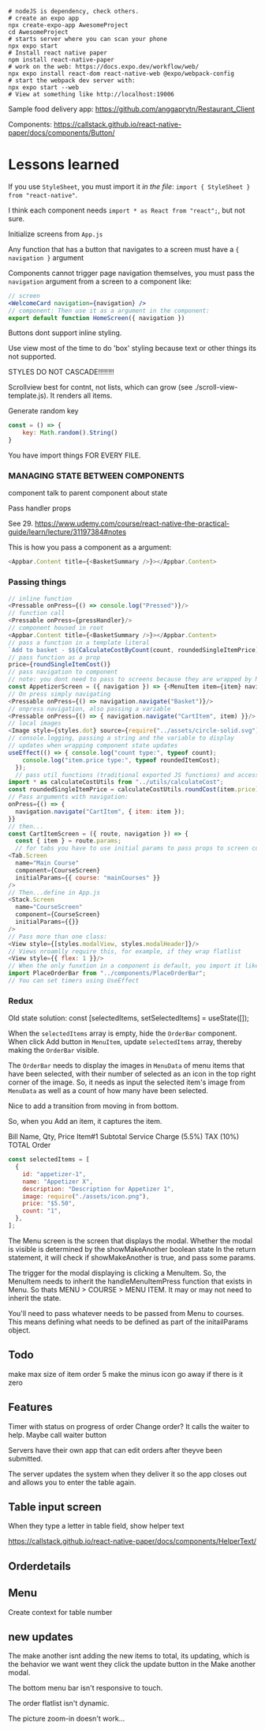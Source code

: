 ```shell
# nodeJS is dependency, check others.
# create an expo app
npx create-expo-app AwesomeProject
cd AwesomeProject
# starts server where you can scan your phone
npx expo start
# Install react native paper
npm install react-native-paper
# work on the web: https://docs.expo.dev/workflow/web/
npx expo install react-dom react-native-web @expo/webpack-config
# start the webpack dev server with:
npx expo start --web
# View at something like http://localhost:19006
```

Sample food delivery app:
https://github.com/anggaprytn/Restaurant_Client

Components:
https://callstack.github.io/react-native-paper/docs/components/Button/

# Lessons learned

If you use `StyleSheet`, you must import it _in the file_: `import { StyleSheet } from "react-native"`.

I think each component needs `import * as React from "react";`, but not sure.

Initialize screens from `App.js`

Any function that has a button that navigates to a screen must have a `{ navigation }` argument

Components cannot trigger page navigation themselves, you must pass the `navigation` argument from a screen to a component like:

```jsx
// screen
<WelcomeCard navigation={navigation} />
// component: Then use it as a argument in the component:
export default function HomeScreen({ navigation })
```

Buttons dont support inline styling.

Use view most of the time to do 'box' styling because text or other things its not supported.

STYLES DO NOT CASCADE!!!!!!!!

Scrollview best for contnt, not lists, which can grow (see ./scroll-view-template.js). It renders all items.

Generate random key

```js
const = () => {
    key: Math.random().String()
}
```

You have import things FOR EVERY FILE.

### MANAGING STATE BETWEEN COMPONENTS

component talk to parent component about state

Pass handler props

See 29.
https://www.udemy.com/course/react-native-the-practical-guide/learn/lecture/31197384#notes

This is how you pass a component as a argument:

```javascript
<Appbar.Content title={<BasketSummary />}></Appbar.Content>
```

### Passing things

```javascript
// inline function
<Pressable onPress={() => console.log("Pressed")}/>
// function call
<Pressable onPress={pressHandler}/>
// component housed in root
<Appbar.Content title={<BasketSummary />}></Appbar.Content>
// pass a function in a template literal
`Add to basket - $${CalculateCostByCount(count, roundedSingleItemPrice)}`
// pass function as a prop
price={roundSingleItemCost()}
// pass navigation to component
// note: you dont need to pass to screens because they are wrapped by Nav in App.js
const AppetizerScreen = ({ navigation }) => {<MenuItem item={item} navigation={navigation} />}
// On press simply navigating
<Pressable onPress={() => navigation.navigate("Basket")}/>
// onpress navigation, also passing a variable
<Pressable onPress={() => { navigation.navigate("CartItem", item) }}/>
// local images
<Image style={styles.dot} source={require("../assets/circle-solid.svg")}/>
// console.logging, passing a string and the variable to display
// updates when wrapping component state updates
useEffect(() => { console.log("count type:", typeof count);
    console.log("item.price type:", typeof roundedItemCost);
  });
  // pass util functions (traditional exported JS functions) and accessing specific functions
import * as calculateCostUtils from "../utils/calculateCost";
const roundedSingleItemPrice = calculateCostUtils.roundCost(item.price);
// Pass arguments with navigation:
onPress={() => {
  navigation.navigate("CartItem", { item: item });
}}
// then...
const CartItemScreen = ({ route, navigation }) => {
  const { item } = route.params;
  // for tabs you have to use initial params to pass props to screen component:
<Tab.Screen
  name="Main Course"
  component={CourseScreen}
  initialParams={{ course: "mainCourses" }}
/>
// Then...define in App.js
<Stack.Screen
  name="CourseScreen"
  component={CourseScreen}
  initialParams={{}}
/>
// Pass more than one class:
<View style={[styles.modalView, styles.modalHeader]}/>
// Views nroamlly require this, for example, if they wrap flatlist
<View style={{ flex: 1 }}/>
// When the only funxtion in a component is default, you import it like this:
import PlaceOrderBar from "../components/PlaceOrderBar";
// You can set timers using UseEffect

```

### Redux

Old state solution: const [selectedItems, setSelectedItems] = useState([]);

When the `selectedItems` array is empty, hide the `OrderBar` component.
When click Add button in `MenuItem`, update `selectedItems` array, thereby making the `OrderBar` visible.

The `OrderBar` needs to display the images in `MenuData` of menu items that have been selected, with their number of selected as an icon in the top right corner of the image. So, it needs as input the selected item's image from `MenuData` as well as a count of how many have been selected.

Nice to add a transition from moving in from bottom.

So, when you Add an item, it captures the item.

Bill
Name, Qty, Price
Item#1
Subtotal
Service Charge (5.5%)
TAX (10%)
TOTAL
Order

```js
const selectedItems = [
  {
    id: "appetizer-1",
    name: "Appetizer X",
    description: "Description for Appetizer 1",
    image: require("./assets/icon.png"),
    price: "$5.50",
    count: "1",
  },
];
```

<!-- Issue -->

The Menu screen is the screen that displays the modal.
Whether the modal is visible is determined by the showMakeAnother boolean state
In the return statement, it will check if showMakeAnother is true, and pass some params.

The trigger for the modal displaying is clicking a MenuItem.
So, the MenuItem needs to inherit the handleMenuItemPress function that exists in Menu. So thats MENU > COURSE > MENU ITEM. It may or may not need to inherit the state.

You'll need to pass whatever needs to be passed from Menu to courses. This means defining what needs to be defined as part of the initailParams object.

## Todo

make max size of item order 5
make the minus icon go away if there is it zero

## Features

Timer with status on progress of order
Change order? It calls the waiter to help.
Maybe call waiter button

Servers have their own app that can edit orders after theyve been submitted.

The server updates the system when they deliver it so the app closes out and allows you to enter the table again.

## Table input screen

When they type a letter in table field, show helper text

https://callstack.github.io/react-native-paper/docs/components/HelperText/

## Orderdetails

<!-- The modal can have a counter -->

## Menu

Create context for table number

## new updates

The make another isnt adding the new items to total, its updating, which is the behavior we want went they click the update button in the Make another modal.

The bottom menu bar isn't responsive to touch.

The order flatlist isn't dynamic.

The picture zoom-in doesn't work...
